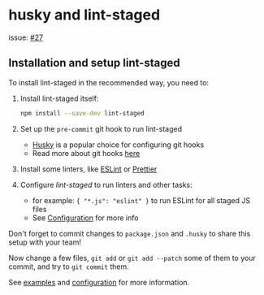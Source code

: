 # husky and lint-staged

issue: [#27](https://github.com/ConnecMent/bank/issues/27)

## Installation and setup lint-staged

To install lint-staged in the recommended way, you need to:

1. Install lint-staged itself:

   ```bash
   npm install --save-dev lint-staged
   ```

2. Set up the `pre-commit` git hook to run lint-staged

    - [Husky](https://github.com/typicode/husky) is a popular choice for configuring git hooks
    - Read more about git hooks [here](https://git-scm.com/book/en/v2/Customizing-Git-Git-Hooks)

3. Install some linters, like [ESLint](https://eslint.org/) or [Prettier](https://prettier.io/)

4. Configure *lint-staged* to run linters and other tasks:

    - for example: `{ "*.js": "eslint" }` to run ESLint for all staged JS files
    - See [Configuration](https://github.com/lint-staged/lint-staged?tab=readme-ov-file#configuration) for more info

Don't forget to commit changes to `package.json` and `.husky` to share this setup with your team!

Now change a few files, `git add` or `git add --patch` some of them to your commit, and try to `git commit` them.

See [examples](https://github.com/lint-staged/lint-staged?tab=readme-ov-file#examples) and [configuration](https://github.com/lint-staged/lint-staged?tab=readme-ov-file#configuration) for more information.
